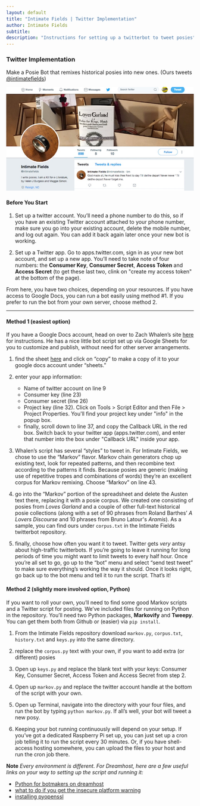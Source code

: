 ```yaml
---
layout: default
title: "Intimate Fields | Twitter Implementation"
author: Intimate Fields
subtitle: 
description: "Instructions for setting up a twitterbot to tweet posies"
---
```

### Twitter Implementation

Make a Posie Bot that remixes historical posies into new ones. (Ours tweets [@intimatefields](https://twitter.com/intimatefields))

<img src="img/twitter.jpg" class="img-responsive">

#### Before You Start

1. Set up a twitter account. You’ll need a phone number to do this, so if you have an existing Twitter account attached to your phone number, make sure you go into your existing account, delete the mobile number, and log out again. You can add it back again later once your new bot is working.

2. Set up a Twitter app. Go to apps.twitter.com, sign in as your new bot account, and set up a new app. You’ll need to take note of four numbers: the **Consumer Key**, **Consumer Secret**, **Access Token** and **Access Secret** (to get these last two, clink on "create my access token" at the bottom of the page).

From here, you have two choices, depending on your resources. If you have access to Google Docs, you can run a bot easily using method #1. If you prefer to run the bot from your own server, choose method 2.

***
#### Method 1 (easiest option)

If you have a Google Docs account, head on over to Zach Whalen’s site [here](http://www.zachwhalen.net/posts/how-to-make-a-twitter-bot-with-google-spreadsheets-version-04/) for instructions. He has a nice little bot script set up via Google Sheets for you to customize and publish, without need for other server arrangements.

1. find the sheet [here](https://docs.google.com/spreadsheets/d/1Cbg_6pYN04XtDHpDLtxAP3ExQEBL8PYBXBQ1E5_Sq30/copy) and click on “copy” to make a copy of it to your google docs account under “sheets.”

2. enter your app information: 
    - Name of twitter account on line 9
    - Consumer key (line 23)
    - Consumer secret (line 26)
    - Project key (line 32). Click on Tools > Script Editor and then File > Project Properties. You'll find your project key under "info" in the popup box.
    - finally, scroll down to line 37, and copy the Callback URL in the red box. Switch back to your twitter app (apps.twitter.com), and enter that number into the box under "Callback URL" inside your app.
    
3. Whalen’s script has several “styles” to tweet in. For Intimate Fields, we chose to use the “Markov” flavor. Markov chain generators chop up existing text, look for repeated patterns, and then recombine text according to the patterns it finds. Because posies are generic (making use of repetitive tropes and combinations of words) they’re an excellent corpus for Markov remixing. Choose “Markov” on line 43.

4. go into the “Markov” portion of the spreadsheet and delete the Austen text there, replacing it with a posie corpus. We created one consisting of posies from *Loves Garland* and a couple of other full-text historical posie collections (along with a set of 90 phrases from Roland Barthes’ *A Lovers Discourse* and 10 phrases from Bruno Latour's *Aramis*). As a sample, you can find ours under `corpus.txt` in the Intimate Fields twitterbot repository.

5. finally, choose how often you want it to tweet. Twitter gets *very* antsy about high-traffic twitterbots. If you’re going to leave it running for long periods of time you might want to limit tweets to every half hour. Once you’re all set to go, go up to the “bot” menu and select “send test tweet” to make sure everything’s working the way it should. Once it looks right, go back up to the bot menu and tell it to run the script. That’s it!

#### Method 2 (slightly more involved option, Python)

If you want to roll your own, you’ll need to find some good Markov scripts and a Twitter script for posting. We’ve included files for running on Python in the repository. You’ll need two Python packages, **Markovify** and **Tweepy**. You can get them both from Github or (easier) via `pip install`.

1. From the Intimate Fields repository download `markov.py`, `corpus.txt`, `history.txt` and `keys.py` into the same directory.

2. replace the `corpus.py` text with your own, if you want to add extra (or different) posies

3. Open up `keys.py` and replace the blank text with your keys: Consumer Key, Consumer Secret, Access Token and Access Secret from step 2.

4. Open up `markov.py` and replace the twitter account handle at the bottom of the script with your own.

5. Open up Terminal, navigate into the directory with your four files, and run the bot by typing `python markov.py`. If all’s well, your bot will tweet a new posy.

6. Keeping your bot running continuously will depend on your setup. If you’ve got a dedicated Raspberry Pi set up, you can just set up a cron job telling it to run the script every 30 minutes. Or, if you have shell-access hosting somewhere, you can upload the files to your host and run the cron job there.

**Note** *Every environment is different. For Dreamhost, here are a few useful links on your way to setting up the script and running it:*

- [Python for botmakers on dreamhost](https://gist.github.com/moonmilk/8d78032debd16f31a8a9)
- [what to do if you get the insecure platform warning](https://urllib3.readthedocs.org/en/latest/security.html#insecureplatformwarning)
- [installing pyopenssl](https://urllib3.readthedocs.org/en/latest/security.html#openssl-pyopenssl)